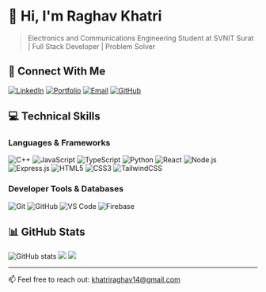# 👋 Hi, I'm Raghav Khatri

> Electronics and Communications Engineering Student at SVNIT Surat | Full Stack Developer | Problem Solver

## 📱 Connect With Me
[![LinkedIn](https://img.shields.io/badge/LinkedIn-0077B5?style=for-the-badge&logo=linkedin&logoColor=white)](https://linkedin.com/)
[![Portfolio](https://img.shields.io/badge/Portfolio-FF5722?style=for-the-badge&logo=google-chrome&logoColor=white)](https://your-portfolio-url/)
[![Email](https://img.shields.io/badge/Email-D14836?style=for-the-badge&logo=gmail&logoColor=white)](mailto:khatriraghav14@gmail.com)
[![GitHub](https://img.shields.io/badge/GitHub-100000?style=for-the-badge&logo=github&logoColor=white)](https://github.com/)

## 💻 Technical Skills

### Languages & Frameworks
![C++](https://img.shields.io/badge/C++-00599C?style=for-the-badge&logo=cplusplus&logoColor=white)
![JavaScript](https://img.shields.io/badge/JavaScript-F7DF1E?style=for-the-badge&logo=javascript&logoColor=black)
![TypeScript](https://img.shields.io/badge/TypeScript-007ACC?style=for-the-badge&logo=typescript&logoColor=white)
![Python](https://img.shields.io/badge/Python-3776AB?style=for-the-badge&logo=python&logoColor=white)
![React](https://img.shields.io/badge/React-20232A?style=for-the-badge&logo=react&logoColor=61DAFB)
![Node.js](https://img.shields.io/badge/Node.js-339933?style=for-the-badge&logo=nodedotjs&logoColor=white)
![Express.js](https://img.shields.io/badge/Express.js-000000?style=for-the-badge&logo=express&logoColor=white)
![HTML5](https://img.shields.io/badge/HTML5-E34F26?style=for-the-badge&logo=html5&logoColor=white)
![CSS3](https://img.shields.io/badge/CSS3-1572B6?style=for-the-badge&logo=css3&logoColor=white)
![TailwindCSS](https://img.shields.io/badge/Tailwind_CSS-38B2AC?style=for-the-badge&logo=tailwind-css&logoColor=white)

### Developer Tools & Databases
![Git](https://img.shields.io/badge/Git-F05032?style=for-the-badge&logo=git&logoColor=white)
![GitHub](https://img.shields.io/badge/GitHub-100000?style=for-the-badge&logo=github&logoColor=white)
![VS Code](https://img.shields.io/badge/VS_Code-007ACC?style=for-the-badge&logo=visual-studio-code&logoColor=white)
![Firebase](https://img.shields.io/badge/Firebase-FFCA28?style=for-the-badge&logo=firebase&logoColor=black)


## 📊 GitHub Stats
![GitHub stats](https://github-readme-stats.vercel.app/api?username=raghavkhatri413&show_icons=true&theme=dark)
![](https://github-readme-streak-stats.herokuapp.com/?user=raghavkhatri413&theme=dark&hide_border=false)
![](https://github-readme-stats.vercel.app/api/top-langs/?username=harshal050&theme=dark&hide_border=false&include_all_commits=false&count_private=false&layout=compact)


---
📫 Feel free to reach out: [khatriraghav14@gmail.com](mailto:khatriraghav14@gmail.com)
